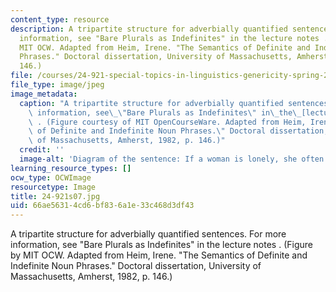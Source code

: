 ```yaml
---
content_type: resource
description: A tripartite structure for adverbially quantified sentences. For more
  information, see "Bare Plurals as Indefinites" in the lecture notes . (Figure by
  MIT OCW. Adapted from Heim, Irene. "The Semantics of Definite and Indefinite Noun
  Phrases." Doctoral dissertation, University of Massachusetts, Amherst, 1982, p.
  146.)
file: /courses/24-921-special-topics-in-linguistics-genericity-spring-2007/66ae56314cd6bf836a1e33c468d3df43_24-921s07.jpg
file_type: image/jpeg
image_metadata:
  caption: "A tripartite structure for adverbially quantified sentences. For more\
    \ information, see\_\"Bare Plurals as Indefinites\" in\_the\_[lecture notes](/courses/24-921-special-topics-in-linguistics-genericity-spring-2007/pages/lecture-notes)\
    \ . (Figure courtesy of MIT OpenCourseWare. Adapted from Heim, Irene. \"The Semantics\
    \ of Definite and Indefinite Noun Phrases.\" Doctoral dissertation, University\
    \ of Massachusetts, Amherst, 1982, p. 146.)"
  credit: ''
  image-alt: 'Diagram of the sentence: If a woman is lonely, she often buys a dog.'
learning_resource_types: []
ocw_type: OCWImage
resourcetype: Image
title: 24-921s07.jpg
uid: 66ae5631-4cd6-bf83-6a1e-33c468d3df43
---
```

A tripartite structure for adverbially quantified sentences. For more information, see "Bare Plurals as Indefinites" in the lecture notes . (Figure by MIT OCW. Adapted from Heim, Irene. "The Semantics of Definite and Indefinite Noun Phrases." Doctoral dissertation, University of Massachusetts, Amherst, 1982, p. 146.)

